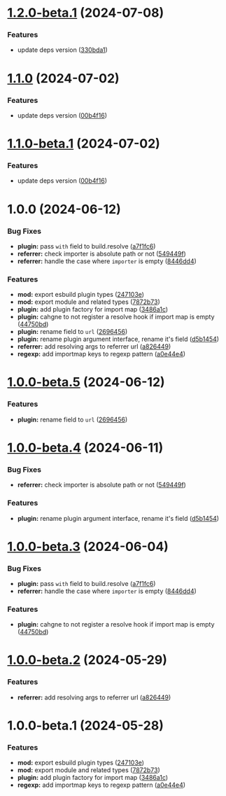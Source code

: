 # [1.2.0-beta.1](https://github.com/TomokiMiyauci/esbuild-import-map/compare/1.1.0...1.2.0-beta.1) (2024-07-08)


### Features

* update deps version ([330bda1](https://github.com/TomokiMiyauci/esbuild-import-map/commit/330bda19a64c61cbe31a96afd61d105432ce857f))

# [1.1.0](https://github.com/TomokiMiyauci/esbuild-import-map/compare/1.0.0...1.1.0) (2024-07-02)


### Features

* update deps version ([00b4f16](https://github.com/TomokiMiyauci/esbuild-import-map/commit/00b4f169dbdf5e1a87fb39778e5c5e902e995f5e))

# [1.1.0-beta.1](https://github.com/TomokiMiyauci/esbuild-import-map/compare/1.0.0...1.1.0-beta.1) (2024-07-02)


### Features

* update deps version ([00b4f16](https://github.com/TomokiMiyauci/esbuild-import-map/commit/00b4f169dbdf5e1a87fb39778e5c5e902e995f5e))

# 1.0.0 (2024-06-12)


### Bug Fixes

* **plugin:** pass `with` field to build.resolve ([a7f1fc6](https://github.com/TomokiMiyauci/esbuild-import-map/commit/a7f1fc6e1d0536f2b5ba5d309c9fb8aa4c895047))
* **referrer:** check importer is absolute path or not ([549449f](https://github.com/TomokiMiyauci/esbuild-import-map/commit/549449f6fe5e7d97fe2b7cc9c25f365af1e0e703))
* **referrer:** handle the case where `importer` is empty ([8446dd4](https://github.com/TomokiMiyauci/esbuild-import-map/commit/8446dd4f3d56643677ef6122deb676ab944d6141))


### Features

* **mod:** export esbuild plugin types ([247103e](https://github.com/TomokiMiyauci/esbuild-import-map/commit/247103e9c269da8e6245256eb5375fce9d8abb31))
* **mod:** export module and related types ([7872b73](https://github.com/TomokiMiyauci/esbuild-import-map/commit/7872b730c17039fdf00f667a346fbd239481ec14))
* **plugin:** add plugin factory for import map ([3486a1c](https://github.com/TomokiMiyauci/esbuild-import-map/commit/3486a1c1c258a0a127a626c43272337c7bac4c2a))
* **plugin:** cahgne to not register a resolve hook if import map is empty ([44750bd](https://github.com/TomokiMiyauci/esbuild-import-map/commit/44750bd3c370bc3125a055183756ec027f55fed2))
* **plugin:** rename field to `url` ([2696456](https://github.com/TomokiMiyauci/esbuild-import-map/commit/26964569a73a843ff0c5426f70968dd1a3d08af9))
* **plugin:** rename plugin argument interface, rename it's field ([d5b1454](https://github.com/TomokiMiyauci/esbuild-import-map/commit/d5b145442a207e22351929f296a5faaaf082e572))
* **referrer:** add resolving args to referrer url ([a826449](https://github.com/TomokiMiyauci/esbuild-import-map/commit/a8264492ce6c144aa9b5da571034c7b31db38e28))
* **regexp:** add importmap keys to regexp pattern ([a0e44e4](https://github.com/TomokiMiyauci/esbuild-import-map/commit/a0e44e467fc88358b45d070bbfd535e5d844e589))

# [1.0.0-beta.5](https://github.com/TomokiMiyauci/esbuild-import-map/compare/1.0.0-beta.4...1.0.0-beta.5) (2024-06-12)


### Features

* **plugin:** rename field to `url` ([2696456](https://github.com/TomokiMiyauci/esbuild-import-map/commit/26964569a73a843ff0c5426f70968dd1a3d08af9))

# [1.0.0-beta.4](https://github.com/TomokiMiyauci/esbuild-import-map/compare/1.0.0-beta.3...1.0.0-beta.4) (2024-06-11)


### Bug Fixes

* **referrer:** check importer is absolute path or not ([549449f](https://github.com/TomokiMiyauci/esbuild-import-map/commit/549449f6fe5e7d97fe2b7cc9c25f365af1e0e703))


### Features

* **plugin:** rename plugin argument interface, rename it's field ([d5b1454](https://github.com/TomokiMiyauci/esbuild-import-map/commit/d5b145442a207e22351929f296a5faaaf082e572))

# [1.0.0-beta.3](https://github.com/TomokiMiyauci/esbuild-import-map/compare/1.0.0-beta.2...1.0.0-beta.3) (2024-06-04)


### Bug Fixes

* **plugin:** pass `with` field to build.resolve ([a7f1fc6](https://github.com/TomokiMiyauci/esbuild-import-map/commit/a7f1fc6e1d0536f2b5ba5d309c9fb8aa4c895047))
* **referrer:** handle the case where `importer` is empty ([8446dd4](https://github.com/TomokiMiyauci/esbuild-import-map/commit/8446dd4f3d56643677ef6122deb676ab944d6141))


### Features

* **plugin:** cahgne to not register a resolve hook if import map is empty ([44750bd](https://github.com/TomokiMiyauci/esbuild-import-map/commit/44750bd3c370bc3125a055183756ec027f55fed2))

# [1.0.0-beta.2](https://github.com/TomokiMiyauci/esbuild-import-map/compare/1.0.0-beta.1...1.0.0-beta.2) (2024-05-29)


### Features

* **referrer:** add resolving args to referrer url ([a826449](https://github.com/TomokiMiyauci/esbuild-import-map/commit/a8264492ce6c144aa9b5da571034c7b31db38e28))

# 1.0.0-beta.1 (2024-05-28)


### Features

* **mod:** export esbuild plugin types ([247103e](https://github.com/TomokiMiyauci/esbuild-import-map/commit/247103e9c269da8e6245256eb5375fce9d8abb31))
* **mod:** export module and related types ([7872b73](https://github.com/TomokiMiyauci/esbuild-import-map/commit/7872b730c17039fdf00f667a346fbd239481ec14))
* **plugin:** add plugin factory for import map ([3486a1c](https://github.com/TomokiMiyauci/esbuild-import-map/commit/3486a1c1c258a0a127a626c43272337c7bac4c2a))
* **regexp:** add importmap keys to regexp pattern ([a0e44e4](https://github.com/TomokiMiyauci/esbuild-import-map/commit/a0e44e467fc88358b45d070bbfd535e5d844e589))
